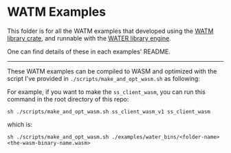 # WATM Examples

This folder is for all the WATM examples that developed using the [WATM library crate](https://github.com/refraction-networking/water-rs/tree/main/crates/wasm), and runnable with the [WATER library engine](https://github.com/refraction-networking/water-rs/tree/main/crates/water).

One can find details of these in each examples' README.

---

These WATM examples can be compiled to WASM and optimized with the script I've provided in `./scripts/make_and_opt_wasm.sh` as following:

For example, if you want to make the `ss_client_wasm`, you can run this command in the root directory of this repo:
```shell
sh ./scripts/make_and_opt_wasm.sh ss_client_wasm_v1 ss_client_wasm
```
which is:
```shell
sh ./scripts/make_and_opt_wasm.sh ./examples/water_bins/<folder-name> <the-wasm-binary-name.wasm>
```
